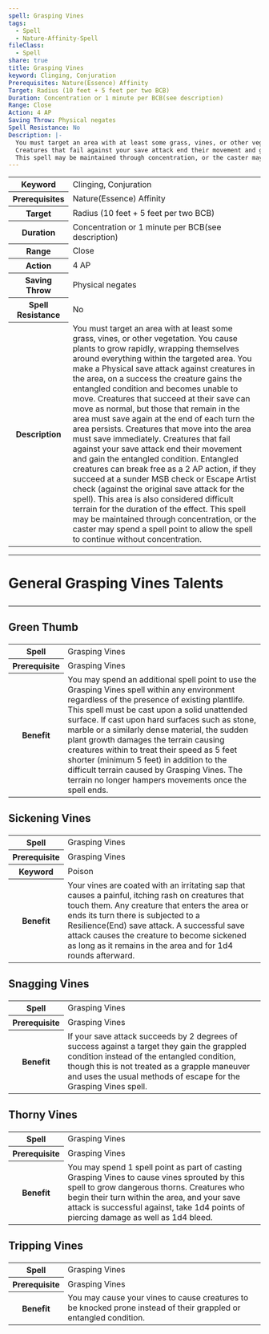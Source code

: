 ```yaml
---
spell: Grasping Vines
tags:
  - Spell
  - Nature-Affinity-Spell
fileClass:
  - Spell
share: true
title: Grasping Vines
keyword: Clinging, Conjuration
Prerequisites: Nature(Essence) Affinity
Target: Radius (10 feet + 5 feet per two BCB)
Duration: Concentration or 1 minute per BCB(see description)
Range: Close
Action: 4 AP
Saving Throw: Physical negates
Spell Resistance: No
Description: |-
  You must target an area with at least some grass, vines, or other vegetation. You cause plants to grow rapidly, wrapping themselves around everything within the targeted area. You make a Physical save attack against creatures in the area, on a success the creature gains the entangled condition and becomes unable to move. Creatures that succeed at their save can move as normal, but those that remain in the area must save again at the end of each turn the area persists. Creatures that move into the area must save immediately.
  Creatures that fail against your save attack end their movement and gain the entangled condition. Entangled creatures can break free as a 2 AP action, if they succeed at a sunder MSB check or Escape Artist check (against the original save attack for the spell). This area is also considered difficult terrain for the duration of the effect.
  This spell may be maintained through concentration, or the caster may spend a spell point to allow the spell to continue without concentration.
---
```


<p><span dir="ltr" style="overflow-x: auto;"><table><tbody><tr><th dir="ltr">Keyword</th><td dir="ltr">Clinging, Conjuration</td></tr><tr><th dir="ltr">Prerequisites</th><td dir="ltr">Nature(Essence) Affinity</td></tr><tr><th dir="ltr">Target</th><td dir="ltr">Radius (10 feet + 5 feet per two BCB)</td></tr><tr><th dir="ltr">Duration</th><td dir="ltr">Concentration or 1 minute per BCB(see description)</td></tr><tr><th dir="ltr">Range</th><td dir="ltr">Close</td></tr><tr><th dir="ltr">Action</th><td dir="ltr">4 AP</td></tr><tr><th dir="ltr">Saving Throw</th><td dir="ltr">Physical negates</td></tr><tr><th dir="ltr">Spell Resistance</th><td dir="ltr">No</td></tr><tr><th dir="ltr">Description</th><td dir="ltr">You must target an area with at least some grass, vines, or other vegetation. You cause plants to grow rapidly, wrapping themselves around everything within the targeted area. You make a Physical save attack against creatures in the area, on a success the creature gains the entangled condition and becomes unable to move. Creatures that succeed at their save can move as normal, but those that remain in the area must save again at the end of each turn the area persists. Creatures that move into the area must save immediately.
Creatures that fail against your save attack end their movement and gain the entangled condition. Entangled creatures can break free as a 2 AP action, if they succeed at a sunder MSB check or Escape Artist check (against the original save attack for the spell). This area is also considered difficult terrain for the duration of the effect.
This spell may be maintained through concentration, or the caster may spend a spell point to allow the spell to continue without concentration.</td></tr></tbody></table></span></p><span><span><hr></span></span><h1><span><p dir="auto">General Grasping Vines Talents</p></span></h1><span><span><hr></span></span><h2><span><p dir="auto">Green Thumb</p></span></h2><p><span dir="ltr" style="overflow-x: auto;"><table><tbody><tr><th dir="ltr">Spell</th><td dir="ltr">Grasping Vines</td></tr><tr><th dir="ltr">Prerequisite</th><td dir="ltr">Grasping Vines</td></tr><tr><th dir="ltr">Benefit</th><td dir="ltr">You may spend an additional spell point to use the Grasping Vines spell within any environment regardless of the presence of existing plantlife. This spell must be cast upon a solid unattended surface.
If cast upon hard surfaces such as stone, marble or a similarly dense material, the sudden plant growth damages the terrain causing creatures within to treat their speed as 5 feet shorter (minimum 5 feet) in addition to the difficult terrain caused by Grasping Vines. The terrain no longer hampers movements once the spell ends. </td></tr></tbody></table></span></p><h2><span><p dir="auto">Sickening Vines</p></span></h2><p><span dir="ltr" style="overflow-x: auto;"><table><tbody><tr><th dir="ltr">Spell</th><td dir="ltr">Grasping Vines</td></tr><tr><th dir="ltr">Prerequisite</th><td dir="ltr">Grasping Vines</td></tr><tr><th dir="ltr">Keyword</th><td dir="ltr">Poison</td></tr><tr><th dir="ltr">Benefit</th><td dir="ltr">Your vines are coated with an irritating sap that causes a painful, itching rash on creatures that touch them. Any creature that enters the area or ends its turn there is subjected to a Resilience(End) save attack. A successful save attack causes the creature to become
sickened
as long as it remains in the area and for 1d4 rounds afterward. </td></tr></tbody></table></span></p><h2><span><p dir="auto">Snagging Vines</p></span></h2><p><span dir="ltr" style="overflow-x: auto;"><table><tbody><tr><th dir="ltr">Spell</th><td dir="ltr">Grasping Vines</td></tr><tr><th dir="ltr">Prerequisite</th><td dir="ltr">Grasping Vines</td></tr><tr><th dir="ltr">Benefit</th><td dir="ltr">If your save attack succeeds by 2 degrees of success against a target they gain the grappled condition instead of the entangled condition, though this is not treated as a grapple maneuver and uses the usual methods of escape for the Grasping Vines spell.</td></tr></tbody></table></span></p><h2><span><p dir="auto">Thorny Vines</p></span></h2><p><span dir="ltr" style="overflow-x: auto;"><table><tbody><tr><th dir="ltr">Spell</th><td dir="ltr">Grasping Vines</td></tr><tr><th dir="ltr">Prerequisite</th><td dir="ltr">Grasping Vines</td></tr><tr><th dir="ltr">Benefit</th><td dir="ltr">You may spend 1 spell point as part of casting Grasping Vines to cause vines sprouted by this spell to grow dangerous thorns. Creatures who begin their turn within the area, and your save attack is successful against, take 1d4 points of piercing damage as well as 1d4 bleed.</td></tr></tbody></table></span></p><h2><span><p dir="auto">Tripping Vines</p></span></h2><p><span dir="ltr" style="overflow-x: auto;"><table><tbody><tr><th dir="ltr">Spell</th><td dir="ltr">Grasping Vines</td></tr><tr><th dir="ltr">Prerequisite</th><td dir="ltr">Grasping Vines</td></tr><tr><th dir="ltr">Benefit</th><td dir="ltr">You may cause your vines to cause creatures to be knocked prone instead of their grappled or entangled condition.</td></tr></tbody></table></span></p>